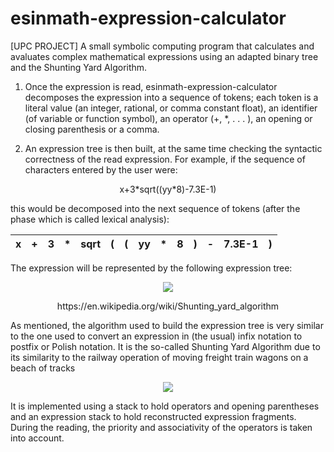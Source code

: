 # esinmath-expression-calculator
[UPC PROJECT] A small symbolic computing program that calculates and avaluates complex mathematical expressions using an adapted binary tree and the Shunting Yard Algorithm.

1. Once the expression is read, esinmath-expression-calculator decomposes the expression into a sequence
of tokens; each token is a literal value (an integer, rational, or comma constant
float), an identifier (of variable or function symbol), an operator (+, *, . . . ),
an opening or closing parenthesis or a comma.

2. An expression tree is then built, at the same time checking the syntactic correctness of the read expression. For example, if the sequence of characters entered by the user were:

<p align="center">
x+3*sqrt((yy*8)-7.3E-1)
</p>

this would be decomposed into the next sequence of tokens (after the phase
which is called lexical analysis):

x | + | 3 | * | sqrt | ( | ( | yy | * | 8 | ) | - | 7.3E-1 | )
--- | --- | --- | --- |--- |--- |--- |--- |--- |--- |--- |--- |--- |---

The expression will be represented by the following expression tree:

<p align="center">
  <img src="https://github.com/artHub-j/esinmath-expression-calculator/assets/92806890/9314287d-4fac-4e84-af3c-02c97946d640"/>
</p>

<p align="center">
https://en.wikipedia.org/wiki/Shunting_yard_algorithm
</p>

As mentioned, the algorithm used to build the expression tree is very similar to the one used to convert an expression in (the usual) infix notation to postfix or Polish notation. It is the so-called Shunting Yard Algorithm due to its similarity to the railway operation of moving freight train wagons on a beach of tracks

<p align="center">
  <img src="https://github.com/artHub-j/esinmath-expression-calculator/assets/92806890/dbebb620-8af7-4661-aab9-f02293860ba3"/>
</p>

It is implemented using a stack to hold operators and opening parentheses and an expression stack to hold reconstructed expression fragments. During the reading, the priority and associativity of the operators is taken into account.
